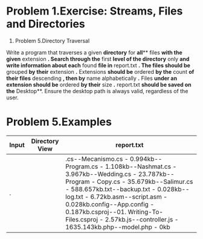 ﻿# Problem 1.Exercise: Streams, Files and Directories

1. Problem 5.Directory Traversal

Write a program that traverses a given **directory** for **all**** files **with the given** extension **. Search through the** first ****level** of the **directory**** only **and write information about each** found **file in** report.txt **. The files should be** grouped **by their** extension **.** Extensions **should be** ordered **by the** count **of their files** descending **, then by** name alphabetically **.** Files **under an extension should be** ordered **by their** size **.** report.txt **should be saved on the** Desktop**. Ensure the desktop path is always valid, regardless of the user.

# Problem 5.Examples

| **Input** | **Directory View** | **report.txt** |
| --- | --- | --- |
| . |   | .cs--Mecanismo.cs - 0.994kb--Program.cs - 1.108kb--Nashmat.cs - 3.967kb--Wedding.cs - 23.787kb--Program - Copy.cs - 35.679kb--Salimur.cs - 588.657kb.txt--backup.txt - 0.028kb--log.txt - 6.72kb.asm--script.asm - 0.028kb.config--App.config - 0.187kb.csproj--01. Writing-To-Files.csproj - 2.57kb.js--controller.js - 1635.143kb.php--model.php - 0kb |

